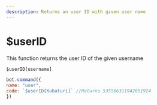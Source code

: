 ```yaml
---
description: Returns an user ID with given user name
---
```


# $userID

This function returns the user ID of the given username

```javascript
$userID[username]
```

```javascript
bot.command({
name: "user",
code: `$userID[Kubaturi]` //Returns 535566311942651924
})
```

